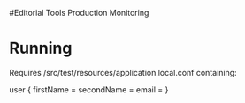 #Editorial Tools Production Monitoring

# Running

Requires /src/test/resources/application.local.conf containing:

user {
  firstName = <user first name>
  secondName = <user second name>
  email = <user email>
}